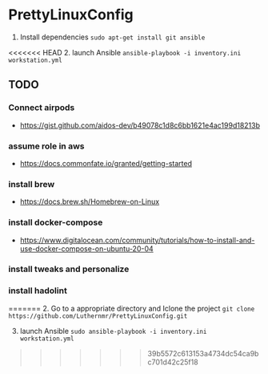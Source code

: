 # PrettyLinuxConfig

1. Install dependencies
   `sudo apt-get install git ansible`

<<<<<<< HEAD
2. launch Ansible
   `ansible-playbook -i inventory.ini workstation.yml`

## TODO
 
### Connect airpods
   - https://gist.github.com/aidos-dev/b49078c1d8c6bb1621e4ac199d18213b

### assume role in aws
   - https://docs.commonfate.io/granted/getting-started

### install brew
   - https://docs.brew.sh/Homebrew-on-Linux

### install docker-compose
   -  https://www.digitalocean.com/community/tutorials/how-to-install-and-use-docker-compose-on-ubuntu-20-04
### install tweaks and personalize 

### install hadolint
=======
2. Go to a appropriate directory and Iclone the project
   `git clone https://github.com/Luthernmr/PrettyLinuxConfig.git`

3. launch Ansible
   `sudo ansible-playbook -i inventory.ini workstation.yml`
   
>>>>>>> 39b5572c613153a4734dc54ca9bc701d42c25f18
